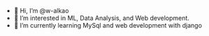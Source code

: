 - 👋 Hi, I’m @w-alkao
- 👀 I’m interested in ML, Data Analysis,  and Web development.
- 🌱 I’m currently learning MySql and web development with django


<!---
w-alkao/w-alkao is a ✨ special ✨ repository because its `README.md` (this file) appears on your GitHub profile.
You can click the Preview link to take a look at your changes.
--->
